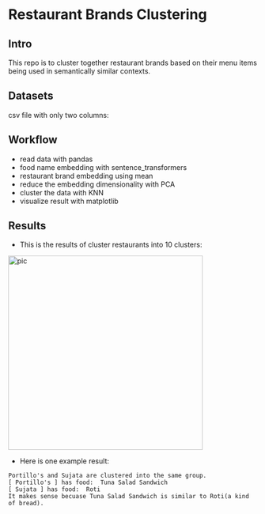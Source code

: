 # Restaurant Brands Clustering

## Intro
This repo is to cluster together restaurant brands based on their menu items being used in semantically similar contexts. 

## Datasets
csv file with only two columns: 

## Workflow
- read data with pandas
- food name embedding with sentence_transformers
- restaurant brand embedding using mean
- reduce the embedding dimensionality with PCA
- cluster the data with KNN
- visualize result with matplotlib

## Results
- This is the results of cluster restaurants into 10 clusters:
<img width="393" alt="pic" src="https://user-images.githubusercontent.com/30235642/177030660-f947b396-9778-49ff-a38d-0cbf2299b91f.png">

- Here is one example result:
```
Portillo's and Sujata are clustered into the same group.
[ Portillo's ] has food:  Tuna Salad Sandwich
[ Sujata ] has food:  Roti
It makes sense becuase Tuna Salad Sandwich is similar to Roti(a kind of bread).
```
